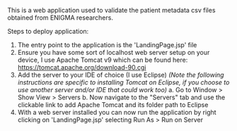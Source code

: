 
This is a web application used to validate the patient metadata csv files obtained from ENIGMA researchers.

Steps to deploy application:
1. The entry point to the application is the 'LandingPage.jsp' file
2. Ensure you have some sort of localhost web server setup on your device, I use Apache Tomcat v9 which can be found here: https://tomcat.apache.org/download-90.cgi
3. Add the server to your IDE of choice (I use Eclipse)
  *(Note the following instructions are specific to installing Tomcat on Eclipse, if you choose to use another server and/or 
  IDE that could work too)*
  a. Go to Window > Show View > Servers
  b. Now navigate to the "Servers" tab and use the clickable link to add Apache Tomcat and its folder path to Eclipse
4. With a web server installed you can now run the application by right clicking on 'LandingPage.jsp' selecting Run As > Run on Server
